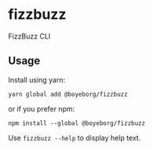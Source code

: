 # fizzbuzz
FizzBuzz CLI

## Usage


Install using yarn:

```
yarn global add @boyeborg/fizzbuzz
```

or if you prefer npm:

```
npm install --global @boyeborg/fizzbuzz
```

Use `fizzbuzz --help` to display help text.

